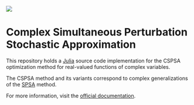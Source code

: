 [![](https://img.shields.io/badge/docs-dev-blue.svg)](https://jgidi.github.io/ComplexSPSA.jl/dev)

# Complex Simultaneous Perturbation Stochastic Approximation

This repository holds a [Julia](https://julialang.org) source code implementation for the CSPSA optimization method for real-valued functions of complex variables.

The CSPSA method and its variants correspond to complex generalizations of the [SPSA](https://www.jhuapl.edu/spsa/) method.

For more information, visit the [official documentation](https://jgidi.github.io/ComplexSPSA.jl/).
